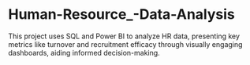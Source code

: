 # Human-Resource_-Data-Analysis
This project uses SQL and Power BI to analyze HR data, presenting key metrics like turnover and recruitment efficacy through visually engaging dashboards, aiding informed decision-making.
